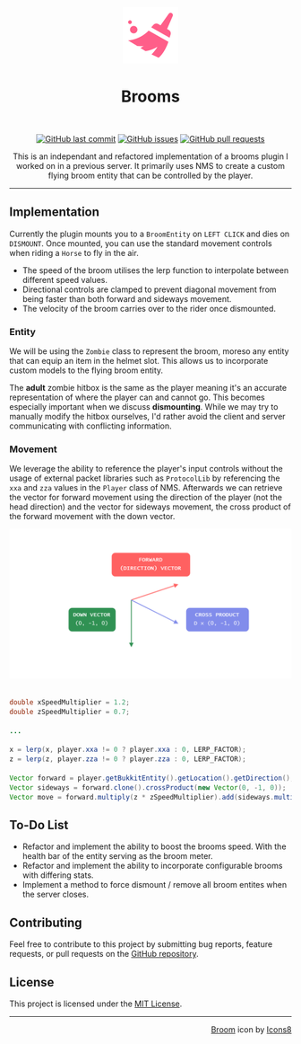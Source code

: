 <p align="center">
  <img src="assets/icon.png" alt="Brooms Icon">
</p>
<h1 align="center">
  Brooms
</h1>
<br>
<p align="center">
  <a href="https://github.com/hello-andrew-yan/spigot-nms-brooms/commits/master">
    <img alt="GitHub last commit" src="https://img.shields.io/github/last-commit/hello-andrew-yan/spigot-nms-brooms?style=flat-square""></a>
  <a href="https://github.com/hello-andrew-yan/spigot-nms-brooms/issues">
    <img alt="GitHub issues" src="https://img.shields.io/github/issues-raw/hello-andrew-yan/spigot-nms-brooms?style=flat-square""></a>
  <a href="https://github.com/hello-andrew-yan/spigot-nms-brooms/pulls">
    <img alt="GitHub pull requests" src="https://img.shields.io/github/issues-pr-raw/hello-andrew-yan/spigot-nms-brooms?style=flat-square""></a>
</p>
<p align="center">
 This is an independant and refactored implementation of a brooms plugin I worked on in a previous server. It primarily uses NMS to create a custom flying broom entity that can be controlled by the player.
</p>

---

## Implementation
Currently the plugin mounts you to a `BroomEntity` on `LEFT CLICK` and dies on `DISMOUNT`. Once mounted, you can use the standard movement controls when riding a `Horse` to fly in the air.

- The speed of the broom utilises the lerp function to interpolate between different speed values.
- Directional controls are clamped to prevent diagonal movement from being faster than both forward and sideways movement.
- The velocity of the broom carries over to the rider once dismounted.

### Entity
We will be using the ``Zombie`` class to represent the broom, moreso any entity that can equip an item in the helmet slot. This allows us to incorporate custom models to the flying broom entity.

The **adult** zombie hitbox is the same as the player meaning it's an accurate representation of where the player can and cannot go. This becomes especially important when we discuss **dismounting**. While we may try to manually modify the hitbox ourselves, I'd rather avoid the client and server communicating with conflicting information.

### Movement

We leverage the ability to reference the player's input controls without the usage of external packet libraries such as `ProtocolLib` by referencing the `xxa` and `zza` values in the `Player` class of NMS. Afterwards we can retrieve the vector for forward movement using the direction of the player (not the head direction) and the vector for sideways movement, the cross product of the forward movement with the down vector.

<p align="center"><img src="assets/diagram.png" alt="Cross Product Diagram"></p>

```java

double xSpeedMultiplier = 1.2;
double zSpeedMultiplier = 0.7;

...

x = lerp(x, player.xxa != 0 ? player.xxa : 0, LERP_FACTOR);
z = lerp(z, player.zza != 0 ? player.zza : 0, LERP_FACTOR);

Vector forward = player.getBukkitEntity().getLocation().getDirection();
Vector sideways = forward.clone().crossProduct(new Vector(0, -1, 0));
Vector move = forward.multiply(z * zSpeedMultiplier).add(sideways.multiply(x * xSpeedMultiplier));
```


## To-Do List
- Refactor and implement the ability to boost the brooms speed. With the health bar of the entity serving as the broom meter.
- Refactor and implement the ability to incorporate configurable brooms with differing stats.
- Implement a method to force dismount / remove all broom entites when the server closes.

## Contributing
Feel free to contribute to this project by submitting bug reports, feature requests, or pull requests on the [GitHub repository](https://github.com/hello-andrew-yan/spigot-nms-brooms).

## License
This project is licensed under the [MIT License](LICENSE).

---

<p align="right">
  <a target="_blank" href="https://icons8.com/icon/8068/broom">Broom</a> icon by <a target="_blank" href="https://icons8.com">Icons8</a>
</p>
